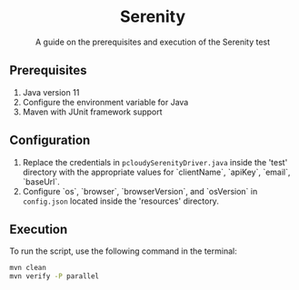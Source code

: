 <h1 align="center">Serenity</h1>

<p align="center">A guide on the prerequisites and execution of the Serenity test</p>

<h2>Prerequisites</h2>

<ol>
  <li>Java version 11</li>
  
  
  <li>Configure the environment variable for Java</li>
  
  
  <li>Maven with JUnit framework support</li>
  

</ol>
<h2>Configuration</h2>
<ol>
 <li>Replace the credentials in <code>pcloudySerenityDriver.java</code> inside the 'test' directory with the
                    appropriate values for `clientName`, `apiKey`, `email`, `baseUrl`.</li>
  <li>Configure `os`, `browser`, `browserVersion`, and `osVersion` in <code>config.json</code> located
                    inside the 'resources' directory.</li>
  
</ol>
<h2>Execution</h2>
<p>To run the script, use the following command in the terminal:</p>

 ```bash
mvn clean
mvn verify -P parallel
 ```



